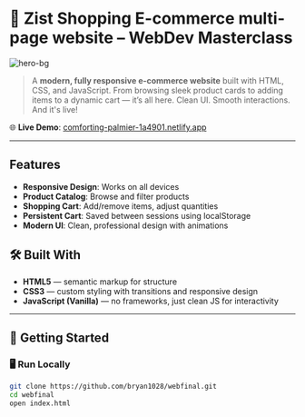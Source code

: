 

# 🚀 Zist Shopping E-commerce multi-page website – WebDev Masterclass

![hero-bg](https://github.com/user-attachments/assets/db97b0df-531f-4b84-9cae-57f157d9b66c)


> A **modern, fully responsive e-commerce website** built with HTML, CSS, and JavaScript. From browsing sleek product cards to adding items to a dynamic cart — it’s all here. Clean UI. Smooth interactions. And it's live!

🌐 **Live Demo**: [comforting-palmier-1a4901.netlify.app](https://comforting-palmier-1a4901.netlify.app)

---

## Features
- **Responsive Design**: Works on all devices
- **Product Catalog**: Browse and filter products
- **Shopping Cart**: Add/remove items, adjust quantities
- **Persistent Cart**: Saved between sessions using localStorage
- **Modern UI**: Clean, professional design with animations


## 🛠️ Built With

- **HTML5** — semantic markup for structure
- **CSS3** — custom styling with transitions and responsive design
- **JavaScript (Vanilla)** — no frameworks, just clean JS for interactivity

---

## 🚀 Getting Started

### 🖥️ Run Locally
```bash
git clone https://github.com/bryan1028/webfinal.git
cd webfinal
open index.html

